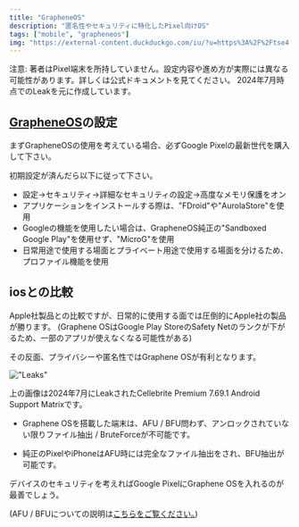```yaml
---
title: "GrapheneOS"
description: "匿名性やセキュリティに特化したPixel向けOS"
tags: ["mobile", "grapheneos"]
img: "https://external-content.duckduckgo.com/iu/?u=https%3A%2F%2Ftse4.mm.bing.net%2Fth%3Fid%3DOIP.FjoTWtvuPbh7cYSvkUSndwAAAA%26pid%3DApi&f=1&ipt=071191daee99b249bb5437fac5b97bf3271678fd29acf93dd89d4766c4d12231&ipo=images"
---
```

注意: 著者はPixel端末を所持していません。設定内容や進め方が実際には異なる可能性があります。詳しくは公式ドキュメントを見てください。
2024年7月時点でのLeakを元に作成しています。

## [GrapheneOS](https://grapheneos.org/)の設定

まずGrapheneOSの使用を考えている場合、必ずGoogle Pixelの最新世代を購入して下さい。

初期設定が済んだら以下に従って下さい。

- 設定→セキュリティ→詳細なセキュリティの設定→高度なメモリ保護をオン
- アプリケーションをインストールする際は、"FDroid"や"AurolaStore"を使用
- Googleの機能を使用したい場合は、GrapheneOS純正の"Sandboxed Google Play"を使用せず、"MicroG"を使用
- 日常用途で使用する場面とプライベート用途で使用する場面を分けるため、プロファイル機能を使用

## iosとの比較

Apple社製品との比較ですが、日常的に使用する面では圧倒的にApple社の製品が勝ります。
(Graphene OSはGoogle Play StoreのSafety Netのランクが下がるため、一部のアプリが使えなくなる可能性がある)

その反面、プライバシーや匿名性ではGraphene OSが有利となります。

!["Leaks"](https://external-content.duckduckgo.com/iu/?u=https%3A%2F%2Fforum-uploads.privacyguidesusercontent.com%2Foriginal%2F2X%2Fa%2Fa73f2fe075e79fa3de608b66156869a3dec22980.png&f=1&nofb=1&ipt=073e3c1dfafc33ae4396c1e4b92c9965b62a737f32ad26a36b156f927f9e93b1)

上の画像は2024年7月にLeakされたCellebrite Premium 7.69.1 Android Support Matrixです。

- Graphene OSを搭載した端末は、AFU / BFU問わず、アンロックされていない限りファイル抽出 / BruteForceが不可能です。

- 純正のPixelやiPhoneはAFU時には完全なファイル抽出をされ、BFU抽出が可能です。

デバイスのセキュリティを考えればGoogle PixelにGraphene OSを入れるのが最善でしょう。

(AFU / BFUについての説明は[こちらをご覧ください。](https://privshare-beta.vercel.app/blogs/mobile/ios_encrypt))